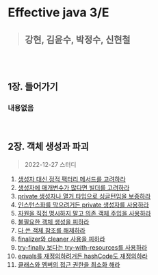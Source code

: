 # Effective java 3/E

> ## **강현, 김윤수, 박정수, 신현철**

</br></br>

## **1장. 들어가기**

### 내용없음

</br>

## **2장. 객체 생성과 파괴**

> 2022-12-27 스터디

1.  [생성자 대신 정적 팩터리 메서드를 고려하라](./chapter_01/item_01.md)
2.  [생성자에 매개변수가 많다면 빌더를 고려하라](./chapter_01/item_02.md)
3.  [private 생성자나 열거 타입으로 싱글턴임을 보증하라](./chapter_01/item_03.md)
4.  [인스턴스화를 막으려거든 private 생성자를 사용하라](./chapter_01/item_04.md)
5.  [자원을 직접 명시하지 말고 의존 객체 주입을 사용하라](./chapter_01/item_05.md)
6.  [불필요한 객체 생성을 피하라](./chapter_01/item_06.md)
7.  [다 쓴 객체 참조를 해제하라](./chapter_01/item_07.md)
8.  [finalizer와 cleaner 사용을 피하라](./chapter_01/item_08.md)
9.  [try-finally 보다는 try-with-resources를 사용하라](./chapter_01/item_09.md)
11. [equals를 재정의하려거든 hashCode도 재정의하라](./chapter_02/item_11.md)
15. [클래스와 멤버의 접근 권한을 최소화 해라](./chapter_02/item_15.md)